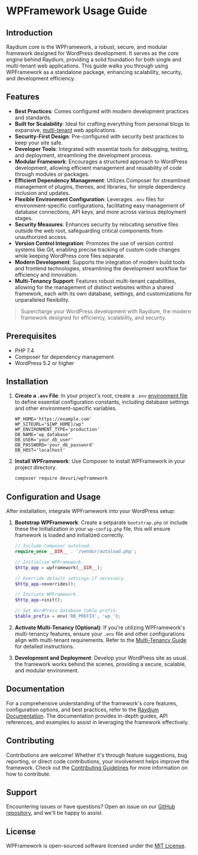 # WPFramework Usage Guide

## Introduction
Raydium core is the WPFramework, a robust, secure, and modular framework designed for WordPress development. It serves as the core engine behind Raydium, providing a solid foundation for both single and multi-tenant web applications. This guide walks you through using WPFramework as a standalone package, enhancing scalability, security, and development efficiency.

## Features

- **Best Practices**: Comes configured with modern development practices and standards.
- **Built for Scalability**: Ideal for crafting everything from personal blogs to expansive, [multi-tenant](https://devuri.github.io/wpframework/multi-tenant/overview) web applications.
- **Security-First Design**: Pre-configured with security best practices to keep your site safe.
- **Developer Tools**: Integrated with essential tools for debugging, testing, and deployment, streamlining the development process.
- **Modular Framework**: Encourages a structured approach to WordPress development, allowing efficient management and reusability of code through modules or packages.
- **Efficient Dependency Management**: Utilizes Composer for streamlined management of plugins, themes, and libraries, for simple dependency inclusion and updates.
- **Flexible Environment Configuration**: Leverages `.env` files for environment-specific configurations, facilitating easy management of database connections, API keys, and more across various deployment stages.
- **Security Measures**: Enhances security by relocating sensitive files outside the web root, safeguarding critical components from unauthorized access.
- **Version Control Integration**: Promotes the use of version control systems like Git, enabling precise tracking of custom code changes while keeping WordPress core files separate.
- **Modern Development**: Supports the integration of modern build tools and frontend technologies, streamlining the development workflow for efficiency and innovation.
- **Multi-Tenancy Support**: Features robust multi-tenant capabilities, allowing for the management of distinct websites within a shared framework, each with its own database, settings, and customizations for unparalleled flexibility.


> Supercharge your WordPress development with Raydium, the modern framework designed for efficiency, scalability, and security.













## Prerequisites
- PHP 7.4
- Composer for dependency management
- WordPress 5.2 or higher

## Installation
1. **Create a `.env` File**: In your project's root, create a `.env` [environment file](../customization/environment-file) to define essential configuration constants, including database settings and other environment-specific variables.

    ```dotenv
    WP_HOME='https://example.com'
    WP_SITEURL="${WP_HOME}/wp"
    WP_ENVIRONMENT_TYPE='production'
    DB_NAME='wp_database'
    DB_USER='your_db_user'
    DB_PASSWORD='your_db_password'
    DB_HOST='localhost'
    ```

2. **Install WPFramework**:
    Use Composer to install WPFramework in your project directory.

    ```bash
    composer require devuri/wpframework
    ```

## Configuration and Usage
After installation, integrate WPFramework into your WordPress setup:

1. **Bootstrap WPFramework**: Create a setparate `bootstrap.php` or include these the Initialization in your `wp-config.php` file, this will ensure framework is loaded and initialized correctly.

    ```php
    // Include Composer autoload.
    require_once __DIR__ . '/vendor/autoload.php';

    // Initialize WPFramework.
    $http_app = wpframework(__DIR__);

    // Override default settings if necessary.
    $http_app->overrides();

    // Initiate WPFramework.
    $http_app->init();

    // Set WordPress database table prefix.
    $table_prefix = env('DB_PREFIX', 'wp_');
    ```

2. **Activate Multi-Tenancy (Optional)**: If you're utilizing WPFramework's multi-tenancy features, ensure your `.env` file and other configurations align with multi-tenant requirements. Refer to the [Multi-Tenancy Guide](../multi-tenant/overview) for detailed instructions.

3. **Development and Deployment**: Develop your WordPress site as usual. the framework works behind the scenes, providing a secure, scalable, and modular environment.

## Documentation
For a comprehensive understanding of the framework's core features, configuration options, and best practices, refer to the [Raydium Documentation](../guide/getting-started). The documentation provides in-depth guides, API references, and examples to assist in leveraging the framework effectively.

## Contributing
Contributions are welcome! Whether it's through feature suggestions, bug reporting, or direct code contributions, your involvement helps improve the framework. Check out the [Contributing Guidelines](#) for more information on how to contribute.

## Support
Encountering issues or have questions? Open an issue on our [GitHub repository](#), and we'll be happy to assist.

## License
WPFramework is open-sourced software licensed under the [MIT License](https://github.com/devuri/wpframework/blob/master/LICENSE).
